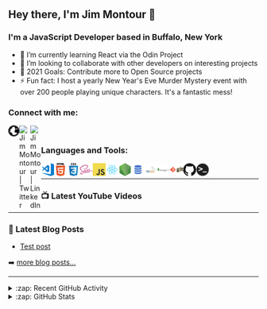 ## Hey there, I'm Jim Montour 👋

### I'm a JavaScript Developer based in Buffalo, New York

- 🌱 I’m currently learning React via the Odin Project
- 👯 I’m looking to collaborate with other developers on interesting projects
- 🥅 2021 Goals: Contribute more to Open Source projects
- ⚡ Fun fact: I host a yearly New Year's Eve Murder Mystery event with over 200 people playing unique characters.  It's a fantastic mess!

### Connect with me:

[<img align="left" alt="jimmontour.com" width="22px" src="https://raw.githubusercontent.com/iconic/open-iconic/master/svg/globe.svg" />][website]
[<img align="left" alt="Jim Montour | Twitter" width="22px" src="https://cdn.jsdelivr.net/npm/simple-icons@v3/icons/twitter.svg" />][twitter]
[<img align="left" alt="Jim Montour | LinkedIn" width="22px" src="https://cdn.jsdelivr.net/npm/simple-icons@v3/icons/linkedin.svg" />][linkedin]
<br />

### Languages and Tools:

<img align="left" alt="Visual Studio Code" width="26px" src="https://raw.githubusercontent.com/github/explore/80688e429a7d4ef2fca1e82350fe8e3517d3494d/topics/visual-studio-code/visual-studio-code.png" />
<img align="left" alt="HTML5" width="26px" src="https://raw.githubusercontent.com/github/explore/80688e429a7d4ef2fca1e82350fe8e3517d3494d/topics/html/html.png" />
<img align="left" alt="CSS3" width="26px" src="https://raw.githubusercontent.com/github/explore/80688e429a7d4ef2fca1e82350fe8e3517d3494d/topics/css/css.png" />
<img align="left" alt="Sass" width="26px" src="https://raw.githubusercontent.com/github/explore/80688e429a7d4ef2fca1e82350fe8e3517d3494d/topics/sass/sass.png" />
<img align="left" alt="JavaScript" width="26px" src="https://raw.githubusercontent.com/github/explore/80688e429a7d4ef2fca1e82350fe8e3517d3494d/topics/javascript/javascript.png" />
<img align="left" alt="React" width="26px" src="https://raw.githubusercontent.com/github/explore/80688e429a7d4ef2fca1e82350fe8e3517d3494d/topics/react/react.png" />
<img align="left" alt="Node.js" width="26px" src="https://raw.githubusercontent.com/github/explore/80688e429a7d4ef2fca1e82350fe8e3517d3494d/topics/nodejs/nodejs.png" />
<img align="left" alt="SQL" width="26px" src="https://raw.githubusercontent.com/github/explore/80688e429a7d4ef2fca1e82350fe8e3517d3494d/topics/sql/sql.png" />
<img align="left" alt="MySQL" width="26px" src="https://raw.githubusercontent.com/github/explore/80688e429a7d4ef2fca1e82350fe8e3517d3494d/topics/mysql/mysql.png" />
<img align="left" alt="MongoDB" width="26px" src="https://raw.githubusercontent.com/github/explore/80688e429a7d4ef2fca1e82350fe8e3517d3494d/topics/mongodb/mongodb.png" />
<img align="left" alt="Git" width="26px" src="https://raw.githubusercontent.com/github/explore/80688e429a7d4ef2fca1e82350fe8e3517d3494d/topics/git/git.png" />
<img align="left" alt="GitHub" width="26px" src="https://raw.githubusercontent.com/github/explore/78df643247d429f6cc873026c0622819ad797942/topics/github/github.png" />
<img align="left" alt="Terminal" width="26px" src="https://raw.githubusercontent.com/github/explore/80688e429a7d4ef2fca1e82350fe8e3517d3494d/topics/terminal/terminal.png" />
<br />

---

### :tv: Latest YouTube Videos
<!-- YOUTUBE:START -->
<!-- YOUTUBE:END -->

---

### 📕 Latest Blog Posts 
<!-- BLOG-POST-LIST:START -->
- [Test post](https://dev.to/jimmontour/test-post-1pkd)
<!-- BLOG-POST-LIST:END -->

➡️ [more blog posts...](https://dev.to/jimmontour)

---

<details>
  <summary>:zap: Recent GitHub Activity</summary>
  
<!--START_SECTION:activity-->
1. 🎉 Merged PR [#1](https://github.com/jimmontour/jimmontour/pull/1) in [jimmontour/jimmontour](https://github.com/jimmontour/jimmontour)
2. 💪 Opened PR [#1](https://github.com/jimmontour/jimmontour/pull/1) in [jimmontour/jimmontour](https://github.com/jimmontour/jimmontour)
3. 🎉 Merged PR [#2](https://github.com/jimmontour/resturant-page/pull/2) in [jimmontour/resturant-page](https://github.com/jimmontour/resturant-page)
4. 💪 Opened PR [#2](https://github.com/jimmontour/resturant-page/pull/2) in [jimmontour/resturant-page](https://github.com/jimmontour/resturant-page)
5. 🎉 Merged PR [#1](https://github.com/jimmontour/resturant-page/pull/1) in [jimmontour/resturant-page](https://github.com/jimmontour/resturant-page)
<!--END_SECTION:activity-->

</details>

<details>
  <summary>:zap: GitHub Stats</summary>

  <img align="left" alt="Jim's GitHub Stats" src="https://github-readme-stats-six-pi.vercel.app/api?username=jimmontour&show_icons=true&hide_border=true" />


</details>

<!-- Definitions -->

[website]: https://jimmontour.com
[twitter]: https://twitter.com/jimmontour
[linkedin]: https://linkedin.com/in/jimmontour
